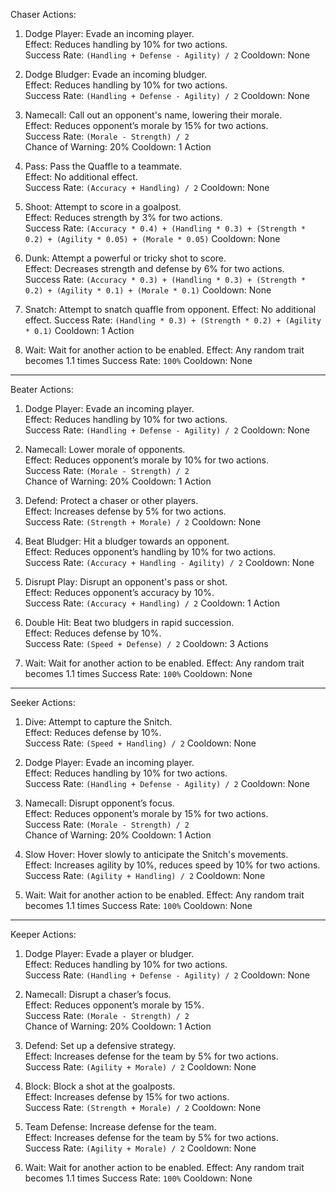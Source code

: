  Chaser Actions:
1. Dodge Player: Evade an incoming player.  
   Effect: Reduces handling by 10% for two actions.  
   Success Rate: `(Handling + Defense - Agility) / 2`
   Cooldown: None

2. Dodge Bludger: Evade an incoming bludger.  
   Effect: Reduces handling by 10% for two actions.  
   Success Rate: `(Handling + Defense - Agility) / 2`
   Cooldown: None

3. Namecall: Call out an opponent's name, lowering their morale.  
   Effect: Reduces opponent’s morale by 15% for two actions.  
   Success Rate: `(Morale - Strength) / 2`  
   Chance of Warning: 20%
   Cooldown: 1 Action

4. Pass: Pass the Quaffle to a teammate.  
   Effect: No additional effect.  
   Success Rate: `(Accuracy + Handling) / 2`
   Cooldown: None

5. Shoot: Attempt to score in a goalpost.  
   Effect: Reduces strength by 3% for two actions.  
   Success Rate: `(Accuracy * 0.4) + (Handling * 0.3) + (Strength * 0.2) + (Agility * 0.05) + (Morale * 0.05)`
   Cooldown: None

6. Dunk: Attempt a powerful or tricky shot to score.  
   Effect: Decreases strength and defense by 6% for two actions.  
   Success Rate: `(Accuracy * 0.3) + (Handling * 0.3) + (Strength * 0.2) + (Agility * 0.1) + (Morale * 0.1)`
   Cooldown: None

7. Snatch: Attempt to snatch quaffle from opponent.
   Effect: No additional effect.
   Success Rate: `(Handling * 0.3) + (Strength * 0.2) + (Agility * 0.1)`
   Cooldown: 1 Action

8. Wait: Wait for another action to be enabled.
   Effect: Any random trait becomes 1.1 times
   Success Rate: `100%`
   Cooldown: None

---

 Beater Actions:
1. Dodge Player: Evade an incoming player.  
   Effect: Reduces handling by 10% for two actions.  
   Success Rate: `(Handling + Defense - Agility) / 2`
   Cooldown: None

2. Namecall: Lower morale of opponents.  
   Effect: Reduces opponent’s morale by 10% for two actions.  
   Success Rate: `(Morale - Strength) / 2`  
   Chance of Warning: 20%
   Cooldown: 1 Action

3. Defend: Protect a chaser or other players.  
   Effect: Increases defense by 5% for two actions.  
   Success Rate: `(Strength + Morale) / 2`
   Cooldown: None

4. Beat Bludger: Hit a bludger towards an opponent.  
   Effect: Reduces opponent’s handling by 10% for two actions.  
   Success Rate: `(Accuracy + Handling - Agility) / 2`
   Cooldown: None

5. Disrupt Play: Disrupt an opponent's pass or shot.  
   Effect: Reduces opponent’s accuracy by 10%.  
   Success Rate: `(Accuracy + Handling) / 2`
   Cooldown: 1 Action

6. Double Hit: Beat two bludgers in rapid succession.  
   Effect: Reduces defense by 10%.  
   Success Rate: `(Speed + Defense) / 2`
   Cooldown: 3 Actions

7. Wait: Wait for another action to be enabled.
   Effect: Any random trait becomes 1.1 times
   Success Rate: `100%`
   Cooldown: None

---

 Seeker Actions:
1. Dive: Attempt to capture the Snitch.  
   Effect: Reduces defense by 10%.  
   Success Rate: `(Speed + Handling) / 2`
   Cooldown: None

2. Dodge Player: Evade an incoming player.  
   Effect: Reduces handling by 10% for two actions.  
   Success Rate: `(Handling + Defense - Agility) / 2`
   Cooldown: None

3. Namecall: Disrupt opponent’s focus.  
   Effect: Reduces opponent’s morale by 15% for two actions.  
   Success Rate: `(Morale - Strength) / 2`  
   Chance of Warning: 20%
   Cooldown: 1 Action

4. Slow Hover: Hover slowly to anticipate the Snitch's movements.  
   Effect: Increases agility by 10%, reduces speed by 10% for two actions.  
   Success Rate: `(Agility + Handling) / 2`
   Cooldown: None

5. Wait: Wait for another action to be enabled.
   Effect: Any random trait becomes 1.1 times
   Success Rate: `100%`
   Cooldown: None

---

 Keeper Actions:
1. Dodge Player: Evade a player or bludger.  
   Effect: Reduces handling by 10% for two actions.  
   Success Rate: `(Handling + Defense - Agility) / 2`
   Cooldown: None

2. Namecall: Disrupt a chaser’s focus.  
   Effect: Reduces opponent’s morale by 15%.  
   Success Rate: `(Morale - Strength) / 2`  
   Chance of Warning: 20%
   Cooldown: 1 Action

3. Defend: Set up a defensive strategy.  
   Effect: Increases defense for the team by 5% for two actions.  
   Success Rate: `(Agility + Morale) / 2`
   Cooldown: None

4. Block: Block a shot at the goalposts.  
   Effect: Increases defense by 15% for two actions.  
   Success Rate: `(Strength + Morale) / 2`
   Cooldown: None

5. Team Defense: Increase defense for the team.  
   Effect: Increases defense for the team by 5% for two actions.  
   Success Rate: `(Agility + Morale) / 2`
   Cooldown: None

6. Wait: Wait for another action to be enabled.
   Effect: Any random trait becomes 1.1 times
   Success Rate: `100%`
   Cooldown: None